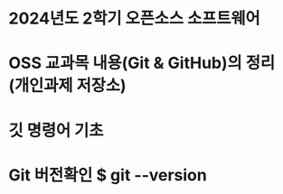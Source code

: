 # 2024년도 2학기 오픈소스 소프트웨어
# OSS 교과목 내용(Git & GitHub)의 정리(개인과제 저장소)

# 깃 명령어 기초
# Git 버전확인 $ git --version
